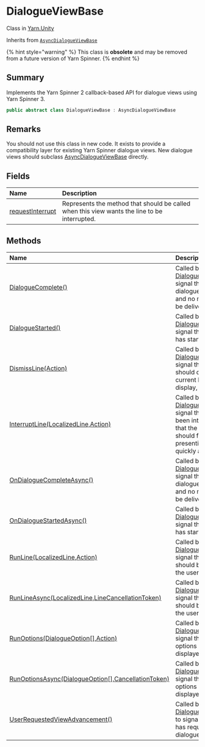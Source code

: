 # DialogueViewBase

Class in [Yarn.Unity](/docs/api/csharp/yarn.unity.md)

Inherits from [`AsyncDialogueViewBase`](/docs/api/csharp/yarn.unity.asyncdialogueviewbase.md)

{% hint style="warning" %}
This class is <b>obsolete</b> and may be removed from a future version of Yarn Spinner.
{% endhint %}

## Summary


Implements the Yarn Spinner 2 callback-based API for dialogue views
using Yarn Spinner 3.


```csharp
public abstract class DialogueViewBase : AsyncDialogueViewBase
```

## Remarks


You should not use this class in new code. It exists to provide a
compatibility layer for existing Yarn Spinner dialogue views. New
dialogue views should subclass  <a href="yarn.unity.asyncdialogueviewbase.md">AsyncDialogueViewBase</a> 
directly.


## Fields

|Name|Description|
|:---|:---|
|[requestInterrupt](/docs/api/csharp/yarn.unity.dialogueviewbase.requestinterrupt.md)|Represents the method that should be called when this view wants the line to be interrupted.|

## Methods

|Name|Description|
|:---|:---|
|[DialogueComplete()](/docs/api/csharp/yarn.unity.dialogueviewbase.dialoguecomplete.md)|Called by the  <a href="yarn.unity.dialoguerunner.md">DialogueRunner</a>  to signal that the dialogue has ended, and no more lines will be delivered.|
|[DialogueStarted()](/docs/api/csharp/yarn.unity.dialogueviewbase.dialoguestarted.md)|Called by the  <a href="yarn.unity.dialoguerunner.md">DialogueRunner</a>  to signal that dialogue has started.|
|[DismissLine(Action)](/docs/api/csharp/yarn.unity.dialogueviewbase.dismissline.md)|Called by the  <a href="yarn.unity.dialoguerunner.md">DialogueRunner</a>  to signal that the view should dismiss its current line from display, and clean up.|
|[InterruptLine(LocalizedLine,Action)](/docs/api/csharp/yarn.unity.dialogueviewbase.interruptline.md)|Called by the  <a href="yarn.unity.dialoguerunner.md">DialogueRunner</a>  to signal that a line has been interrupted, and that the Dialogue View should finish presenting its line as quickly as possible.|
|[OnDialogueCompleteAsync()](/docs/api/csharp/yarn.unity.dialogueviewbase.ondialoguecompleteasync.md)|Called by the  <a href="yarn.unity.dialoguerunner.md">DialogueRunner</a>  to signal that the dialogue has ended, and no more lines will be delivered.|
|[OnDialogueStartedAsync()](/docs/api/csharp/yarn.unity.dialogueviewbase.ondialoguestartedasync.md)|Called by the  <a href="yarn.unity.dialoguerunner.md">DialogueRunner</a>  to signal that dialogue has started.|
|[RunLine(LocalizedLine,Action)](/docs/api/csharp/yarn.unity.dialogueviewbase.runline.md)|Called by the  <a href="yarn.unity.dialoguerunner.md">DialogueRunner</a>  to signal that a line should be displayed to the user.|
|[RunLineAsync(LocalizedLine,LineCancellationToken)](/docs/api/csharp/yarn.unity.dialogueviewbase.runlineasync.md)|Called by the  <a href="yarn.unity.dialoguerunner.md">DialogueRunner</a>  to signal that a line should be displayed to the user.|
|[RunOptions(DialogueOption[],Action<int>)](/docs/api/csharp/yarn.unity.dialogueviewbase.runoptions.md)|Called by the  <a href="yarn.unity.dialoguerunner.md">DialogueRunner</a>  to signal that a set of options should be displayed to the user.|
|[RunOptionsAsync(DialogueOption[],CancellationToken)](/docs/api/csharp/yarn.unity.dialogueviewbase.runoptionsasync.md)|Called by the  <a href="yarn.unity.dialoguerunner.md">DialogueRunner</a>  to signal that a set of options should be displayed to the user.|
|[UserRequestedViewAdvancement()](/docs/api/csharp/yarn.unity.dialogueviewbase.userrequestedviewadvancement.md)|Called by  <a href="yarn.unity.dialogueadvanceinput.md">DialogueAdvanceInput</a>  to signal that the user has requested that the dialogue advance.|

